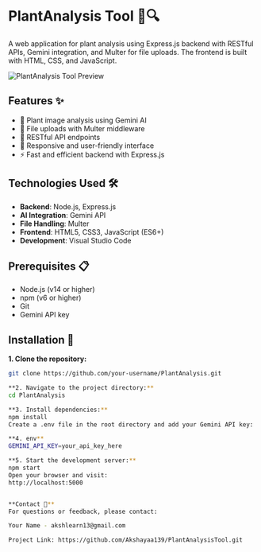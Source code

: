 # PlantAnalysis Tool 🌿🔍

A web application for plant analysis using Express.js backend with RESTful APIs, Gemini integration, and Multer for file uploads. The frontend is built with HTML, CSS, and JavaScript.

![PlantAnalysis Tool Preview](https://youtu.be/2S0bJ60wKGc) 

## Features ✨

- 🌱 Plant image analysis using Gemini AI
- 📁 File uploads with Multer middleware
- 🔄 RESTful API endpoints
- 🎨 Responsive and user-friendly interface
- ⚡ Fast and efficient backend with Express.js

## Technologies Used 🛠️

- **Backend**: Node.js, Express.js
- **AI Integration**: Gemini API
- **File Handling**: Multer
- **Frontend**: HTML5, CSS3, JavaScript (ES6+)
- **Development**: Visual Studio Code

## Prerequisites 📋

- Node.js (v14 or higher)
- npm (v6 or higher)
- Git
- Gemini API key

## Installation 🚀

**1. Clone the repository:**
   ```bash
   git clone https://github.com/your-username/PlantAnalysis.git

**2. Navigate to the project directory:**
cd PlantAnalysis

**3. Install dependencies:**
npm install
Create a .env file in the root directory and add your Gemini API key:

**4. env**
GEMINI_API_KEY=your_api_key_here

**5. Start the development server:**
npm start
Open your browser and visit:
http://localhost:5000


**Contact 📧**
For questions or feedback, please contact:

Your Name - akshlearn13@gmail.com

Project Link: https://github.com/Akshayaa139/PlantAnalysisTool.git
